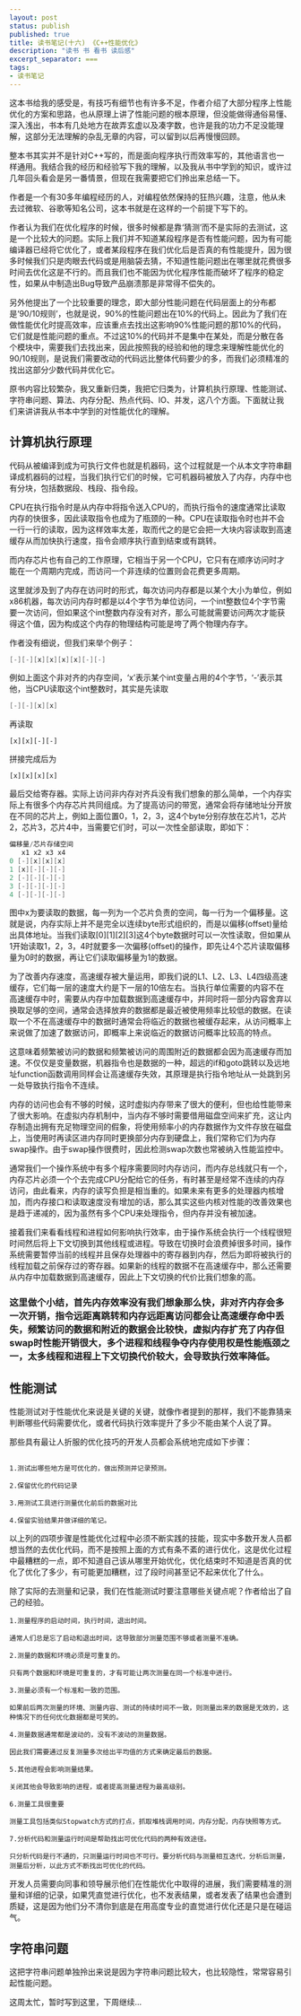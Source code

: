 ```yaml
---
layout: post
status: publish
published: true
title: 读书笔记(十六) 《C++性能优化》
description: "读书 书 看书 读后感"
excerpt_separator: ===
tags:
- 读书笔记
---
```


这本书给我的感受是，有技巧有细节也有许多不足，作者介绍了大部分程序上性能优化的方案和思路，也从原理上讲了性能问题的根本原理，但没能做得通俗易懂、深入浅出，书本有几处地方在故弄玄虚以及凑字数，也许是我的功力不足没能理解，这部分无法理解的杂乱无章的内容，可以留到以后再慢慢回顾。

整本书其实并不是针对C++写的，而是面向程序执行而效率写的，其他语言也一样通用。我结合我的经历和经验写下我的理解，以及我从书中学到的知识，或许过几年回头看会是另一番情景，但现在我需要把它们拎出来总结一下。

作者是一个有30多年编程经历的人，对编程依然保持的狂热兴趣，注意，他从未去过微软、谷歌等知名公司，这本书就是在这样的一个前提下写下的。

作者认为我们在优化程序的时候，很多时候都是靠‘猜测’而不是实际的去测试，这是一个比较大的问题。实际上我们并不知道某段程序是否有性能问题，因为有可能编译器已经将它优化了，或者某段程序在我们优化后是否真的有性能提升，因为很多时候我们只是肉眼去代码或是用脑袋去猜，不知道性能问题出在哪里就花费很多时间去优化这是不行的。而且我们也不能因为优化程序性能而破坏了程序的稳定性，如果从中制造出Bug导致产品崩溃那是非常得不偿失的。

另外他提出了一个比较重要的理念，即大部分性能问题在代码层面上的分布都是‘90/10规则’，也就是说，90%的性能问题出在10%的代码上。因此为了我们在做性能优化时提高效率，应该重点去找出这影响90%性能问题的那10%的代码，它们就是性能问题的重点。不过这10%的代码并不是集中在某处，而是分散在各个模块中，需要我们去找出来，因此按照我的经验和他的理念来理解性能优化的90/10规则，是说我们需要改动的代码远比整体代码要少的多，而我们必须精准的找出这部分少数代码并优化它。

原书内容比较繁杂，我又重新归类，我把它归类为，计算机执行原理、性能测试、字符串问题、算法、内存分配、热点代码、IO、并发，这八个方面。下面就让我们来讲讲我从书本中学到的对性能优化的理解。

## 计算机执行原理

代码从被编译到成为可执行文件也就是机器码，这个过程就是一个从本文字符串翻译成机器码的过程，当我们执行它们的时候，它可机器码被放入了内存，内存中也有分块，包括数据段、栈段、指令段。

CPU在执行指令时是从内存中将指令送入CPU的，而执行指令的速度通常比读取内存的快很多，因此读取指令也成为了瓶颈的一种。CPU在读取指令时也并不会一行一行的读取，因为这样效率太差，取而代之的是它会把一大块内容读取到高速缓存从而加快执行速度，指令会顺序执行直到结束或有跳转。

而内存芯片也有自己的工作原理，它相当于另一个CPU，它只有在顺序访问时才能在一个周期内完成，而访问一个非连续的位置则会花费更多周期。

这里就涉及到了内存在访问时的形式，每次访问内存都是以某个大小为单位，例如x86机器，每次访问内存时都是以4个字节为单位访问，一个int整数位4个字节需要一次访问，但如果这个int整数内存没有对齐，那么可能就需要访问两次才能获得这个值，因为构成这个内存的物理结构可能是垮了两个物理内存字。

作者没有细说，但我们来举个例子：

``` c
[-][-][x][x][x][x][-][-]
```

例如上面这个非对齐的内存空间，‘x’表示某个int变量占用的4个字节，‘-’表示其他，当CPU读取这个int整数时，其实是先读取

``` c
[-][-][x][x]
```

再读取

```
[x][x][-][-]
```

拼接完成后为

```
[x][x][x][x]
```

最后交给寄存器。实际上访问非内存对齐兵没有我们想象的那么简单，一个内存实际上有很多个内存芯片共同组成。为了提高访问的带宽，通常会将存储地址分开放在不同的芯片上，例如上面位置0，1，2，3，这4个byte分别存放在芯片1，芯片2，芯片3，芯片4中，当需要它们时，可以一次性全部读取，即如下：

``` c
偏移量/芯片存储空间
   x1 x2 x3 x4
0 [-][x][x][x]
1 [x][-][-][-]
2 [-][-][-][-]
3 [-][-][-][-]
4 [-][-][-][-]
```

图中x为要读取的数据，每一列为一个芯片负责的空间，每一行为一个偏移量。这就是说，内存实际上并不是完全以连续byte形式组织的，而是以偏移(offset)量给出具体地址。当我们读取[0][1][2][3]这4个byte数据时可以一次性读取，但如果从1开始读取1，2，3，4时就要多一次偏移(offset)的操作，即先让4个芯片读取偏移量为0时的数据，再让它们读取偏移量为1的数据。

为了改善内存速度，高速缓存被大量运用，即我们说的L1、L2、L3、L4四级高速缓存，它们每一层的速度大约是下一层的10倍左右。当执行单位需要的内容不在高速缓存中时，需要从内存中加载数据到高速缓存中，并同时将一部分内容舍弃以换取足够的空间，通常会选择放弃的数据都是最近被使用频率比较低的数据。在读取一个不在高速缓存中的数据时通常会将临近的数据也被缓存起来，从访问概率上来说做了加速了数据访问，即概率上来说临近的数据访问概率比较高的特点。

这意味着频繁被访问的数据和频繁被访问的周围附近的数据都会因为高速缓存而加速。不仅仅是变量数据，机器指令也是数据的一种，超远的if和goto跳转以及远地址function函数调用同样会让高速缓存失效，其原理是执行指令地址从一处跳到另一处导致执行指令不连续。

内存的访问也会有不够的时候，这时虚拟内存带来了很大的便利，但也给性能带来了很大影响。在虚拟内存机制中，当内存不够时需要借用磁盘空间来扩充，这让内存制造出拥有充足物理空间的假象，将使用频率小的内存数据作为文件存放在磁盘上，当使用时再读区进内存同时更换部分内存到硬盘上，我们常称它们为内存swap操作。由于swap操作很费时，因此检测swap次数也常被纳入性能监控中。

通常我们一个操作系统中有多个程序需要同时内存访问，而内存总线就只有一个，内存芯片必须一个个去完成CPU分配给它的任务，有时甚至是经常不连续的内存访问，由此看来，内存的读写负担是相当重的。如果未来有更多的处理器内核增加，而内存接口和读取速度没有增加的话，那么其实这些内核对性能的改善效果也是趋于递减的，因为虽然有多个CPU来处理指令，但内存并没有被加速。

接着我们来看看线程和进程如何影响执行效率，由于操作系统会执行一个线程很短时间然后将上下文切换到其他线程或进程。导致在切换时会浪费掉很多时间，操作系统需要暂停当前的线程并且保存处理器中的寄存器到内存，然后为即将被执行的线程加载之前保存过的寄存器。如果新的线程的数据不在高速缓存中，那么还需要从内存中加载数据到高速缓存，因此上下文切换的代价比我们想象的高。

### 这里做个小结，首先内存效率没有我们想象那么快，非对齐内存会多一次开销，指令远距离跳转和内存远距离访问都会让高速缓存命中丢失，频繁访问的数据和附近的数据会比较快，虚拟内存扩充了内存但swap时性能开销很大，多个进程和线程争夺内存使用权是性能瓶颈之一，太多线程和进程上下文切换代价较大，会导致执行效率降低。

## 性能测试

性能测试对于性能优化来说是关键的关键，就像作者提到的那样，我们不能靠猜来判断哪些代码需要优化，或者代码执行效率提升了多少不能由某个人说了算。

那些具有最让人折服的优化技巧的开发人员都会系统地完成如下步骤：

```

1.测试出哪些地方是可优化的，做出预测并记录预测。

2.保留优化的代码记录

3.用测试工具进行测量优化前后的数据对比

4.保留实验结果并做详细的笔记。

```

以上列的四项步骤是性能优化过程中必须不断实践的技能，现实中多数开发人员都想当然的去优化代码，而不是按照上面的方式有条不紊的进行优化，这是优化过程中最糟糕的一点，即不知道自己该从哪里开始优化，优化结束时不知道是否真的优化了优化了多少，有可能更加糟糕，过了段时间甚至记不起来优化了什么。

除了实际的去测量和记录，我们在性能测试时要注意哪些关键点呢？作者给出了自己的经验。

```
1.测量程序的启动时间，执行时间，退出时间。

通常人们总是忘了启动和退出时间，这导致部分测量范围不够或者测量不准确。

2.测量的数据和环境必须是可重复的。

只有两个数据和环境是可重复的，才有可能让两次测量在同一个标准中进行。

3.测量必须有一个标准和一致的范围。

如果前后两次测量的环境、测量内容、测试的持续时间不一致，则测量出来的数据是无效的，这种情况下的任何优化数据都是可笑的。

4.测量数据通常都是波动的，没有不波动的测量数据。

因此我们需要通过反复测量多次给出平均值的方式来确定最后的数据。

5.其他进程会影响测量结果。

关闭其他会导致影响的进程，或者提高测量进程为最高级别。

6.测量工具很重要

测量工具包括类似Stopwatch方式的打点，抓取堆栈调用时间，内存分配，内存快照等方式。

7.分析代码和测量运行时间是帮助找出可优化代码的两种有效途径。

只分析代码是行不通的，只测量运行时间也不可行。要分析代码与测量相互迭代，分析后测量，测量后分析，以此方式不断找出可优化的代码。

```

开发人员需要向同事和领导展示他们在性能优化中取得的进展，我们需要精准的测量和详细的记录，如果凭直觉进行优化，也不发表结果，或者发表了结果也会遭到质疑，这是因为他们分不清你到底是在用高度专业的直觉进行优化还是只是在碰运气。

## 字符串问题

这把字符串问题单独拎出来说是因为字符串问题比较大，也比较隐性，常常容易引起性能问题。


这周太忙，暂时写到这里，下周继续...


